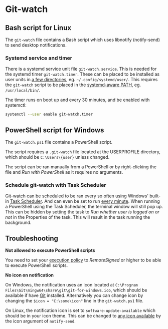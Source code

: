 # Git-watch
## Bash script for Linux
The `git-watch` file contains a Bash script which uses libnotify (notify-send) to send desktop notifications.

### Systemd service and timer
There is a systemd service unit file `git-watch.service`. This is needed for the systemd timer `git-watch.timer`. These can be placed to be installed as user units in [a few directories](https://wiki.archlinux.org/index.php/systemd/User#How_it_works), eg. `~/.config/systemd/user/`. This requires the `git-watch` script to be placed in the [systemd-aware PATH](https://wiki.archlinux.org/index.php/systemd/User#Environment_variables), eg. `/usr/local/bin/`. 

The timer runs on boot up and every 30 minutes, and be enabled with systemctl:

``` sh
systemctl --user enable git-watch.timer
```

## PowerShell script for Windows
The `git-watch.ps1` file contains a PowerShell script. 

The script requires a `.git-watch` file located at the USERPROFILE directory, which should be `C:\Users\{user}` unless changed. 

The script can be ran manually from a PowerShell or by right-clicking the file and *Run with PowerShell* as it requires no arguments.

### Schedule git-watch with Task Scheduler
Git-watch can be scheduled to be ran every so often using Windows' built-in [Task Scheduler](https://devblogs.microsoft.com/scripting/weekend-scripter-use-the-windows-task-scheduler-to-run-a-windows-powershell-script/). And can even be set to run [every minute](https://lazywinadmin.com/2012/03/run-this-task-every-minute.html). When running a PowerShell using the Task Scheduler, the terminal window will still pop up. This can be hidden by setting the task to *Run whether user is logged on or not* in the Properties of the task. This will result in the task running the background.

## Troubleshooting

**Not allowed to execute PowerShell scripts**

You need to set your [execution policy](https://docs.microsoft.com/en-us/powershell/module/microsoft.powershell.core/about/about_execution_policies?view=powershell-6) to *RemoteSigned* or higher to be able to execute PowerShell scripts. 

**No icon on notification**

On Windows, the notification uses an icon located at `C:\Program
Files\Git\mingw64\share\git\git-for-windows.ico`, which should be available if
have [Git](https://git-scm.com/) installed. Alternatively you can change icon by
changing the `$icon = "C:\some\icon"` line in the `git-watch.ps1` file.

On Linux, the notification icon is set to `software-update-available` which should be in your icon theme. This can be changed to [any icon available](https://specifications.freedesktop.org/icon-naming-spec/icon-naming-spec-latest.html) by the icon argument of `notify-send`.  
